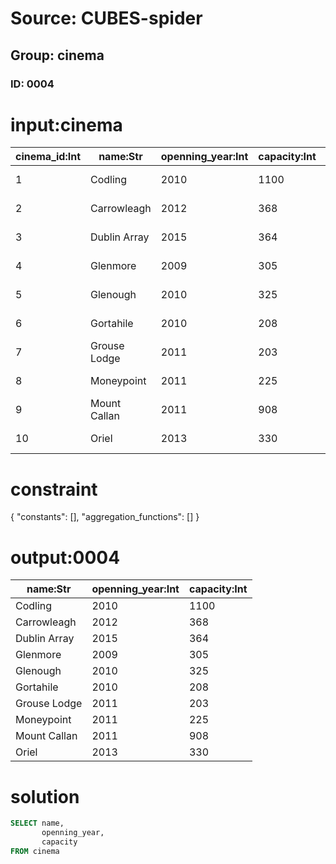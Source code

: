 # Source: CUBES-spider
## Group: cinema
### ID: 0004

# input:cinema

| cinema_id:Int | name:Str | openning_year:Int | capacity:Int | location:Str |
|---|---|---|---|---|
| 1 | Codling | 2010 | 1100 | County Wicklow |
| 2 | Carrowleagh | 2012 | 368 | County Cork |
| 3 | Dublin Array | 2015 | 364 | County Dublin |
| 4 | Glenmore | 2009 | 305 | County Clare |
| 5 | Glenough | 2010 | 325 | County Tipperary |
| 6 | Gortahile | 2010 | 208 | County Laois |
| 7 | Grouse Lodge | 2011 | 203 | County Tipperary |
| 8 | Moneypoint | 2011 | 225 | County Clare |
| 9 | Mount Callan | 2011 | 908 | County Clare |
| 10 | Oriel | 2013 | 330 | County Louth |

# constraint

{
  "constants": [],
  "aggregation_functions": []
}

# output:0004

| name:Str | openning_year:Int | capacity:Int |
|---|---|---|
| Codling | 2010 | 1100 |
| Carrowleagh | 2012 | 368 |
| Dublin Array | 2015 | 364 |
| Glenmore | 2009 | 305 |
| Glenough | 2010 | 325 |
| Gortahile | 2010 | 208 |
| Grouse Lodge | 2011 | 203 |
| Moneypoint | 2011 | 225 |
| Mount Callan | 2011 | 908 |
| Oriel | 2013 | 330 |

# solution

```sql
SELECT name,
       openning_year,
       capacity
FROM cinema
```
